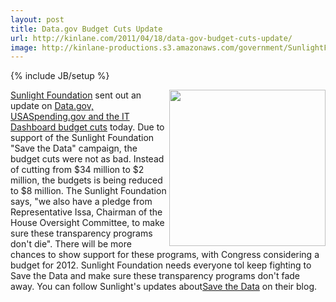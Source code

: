 ```yaml
---
layout: post
title: Data.gov Budget Cuts Update
url: http://kinlane.com/2011/04/18/data-gov-budget-cuts-update/
image: http://kinlane-productions.s3.amazonaws.com/government/SunlightFoundationLogo_500wide.gif
---
```

{% include JB/setup %}
<p>
     <img src="http://kinlane-productions.s3.amazonaws.com/government/SunlightFoundationLogo_500wide.gif" alt="" width="250" align="right" /><a title="Sunlight Foundation" href="http://sunlightfoundation.com/">Sunlight Foundation</a> sent out an update on <a title="Data.gov, USASpending.gov and the IT Dashboard Budget Cuts" href="http://www.kinlane.com/2011/04/the-irony-of-cutting-budget-for-data-gov/">Data.gov, USASpending.gov and the IT Dashboard budget cuts</a> today. Due to support of the Sunlight Foundation "Save the Data" campaign, the budget cuts were not as bad. Instead of cutting from $34 million to $2 million, the budgets is being reduced to $8 million. The Sunlight Foundation says, "we also have a pledge from Representative Issa, Chairman of the House Oversight Committee, to make sure these transparency programs don't die". There will be more chances to show support for these programs, with Congress considering a budget for 2012. Sunlight Foundation needs everyone tol keep fighting to Save the Data and make sure these transparency programs don't fade away. You can follow Sunlight's updates about<a title="Save the Data" href="http://sunlightfoundation.com/blog/taxonomy/term/savethedata/">Save the Data</a> on their blog.
</p>